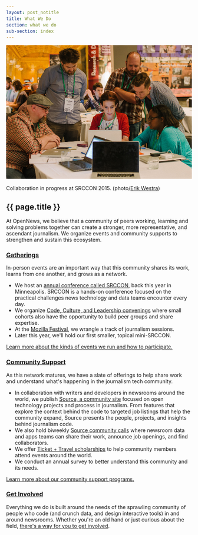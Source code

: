 ```yaml
---
layout: post_notitle
title: What We Do
section: what we do
sub-section: index
---
```


<img src="/media/img/srccon-group-erik-westra.jpg" class="topline">
<p class="caption">Collaboration in progress at SRCCON 2015. (photo/<a href="http://www.westraco.com/">Erik Westra</a>)</p>

<h2>{{ page.title }}</h2>

<p class="bodybig">At OpenNews, we believe that a community of peers working, learning and solving problems together can create a stronger, more representative, and ascendant journalism. We organize events and community supports to strengthen and sustain this ecosystem.</p>

<!--### [Fellowships](fellowships/)

The [Knight-Mozilla Fellowships](fellowships/) place developers, technologists, civic hackers, and data crunchers in 10-month paid fellowships to develop open-source projects in our partner newsrooms around the world. The 2016 cohort is our fifth group of Knight-Mozilla Fellows, and will be working with news technology teams at the Los Angeles Times, NPR, Vox Media, Correct!v, and the Coral Project (a partnership of the New York Times, the Washington Post, and Mozilla). [Meet them and learn more.](fellowships/)-->

### [Gatherings](conferences/)

In-person events are an important way that this community shares its work, learns from one another, and grows as a network.

* We host an [annual conference called SRCCON](conferences/srccon), back this year in Minneapolis. SRCCON is a hands-on conference focused on the practical challenges news technology and data teams encounter every day.
* We organize [Code, Culture, and Leadership convenings](conferences/convenings) where small cohorts also have the opportunity to build peer groups and share expertise.
* At the [Mozilla Festival](conferences/mozfest), we wrangle a track of journalism sessions.
* Later this year, we'll hold our first smaller, topical mini-SRCCON.

[Learn more about the kinds of events we run and how to participate.](conferences/)

### [Community Support](community/)

As this network matures, we have a slate of offerings to help share work and understand what's happening in the journalism tech community.

* In collaboration with writers and developers in newsrooms around the world, we publish [Source, a community site](community/source) focused on open technology projects and process in journalism. From features that explore the context behind the code to targeted job listings that help the community expand, Source presents the people, projects, and insights behind journalism code.
* We also hold biweekly [Source community calls](community/calls) where newsroom data and apps teams can share their work, announce job openings, and find collaborators.
* We offer [Ticket + Travel scholarships](community/scholarships) to help community members attend events around the world.
* We conduct an annual survey to better understand this community and its needs.

[Learn more about our community support programs.](community/)

### [Get Involved](/getinvolved/)

Everything we do is built around the needs of the sprawling community of people who code (and crunch data, and design interactive tools) in and around newsrooms. Whether you're an old hand or just curious about the field, [there's a way for you to get involved](/getinvolved/).
